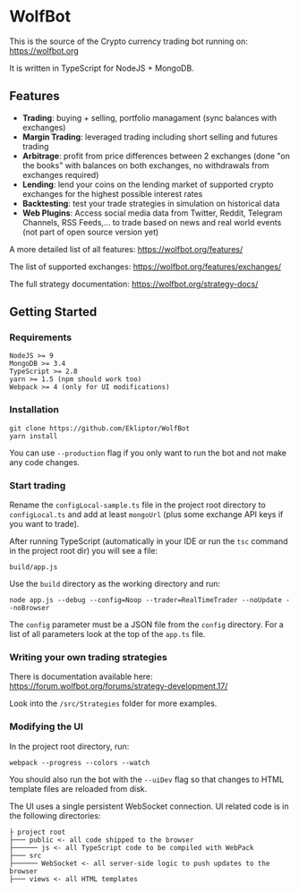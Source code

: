 # WolfBot
This is the source of the Crypto currency trading bot running on: https://wolfbot.org

It is written in TypeScript for NodeJS + MongoDB.

## Features
* **Trading**: buying + selling, portfolio managament (sync balances with exchanges)
* **Margin Trading**: leveraged trading including short selling and futures trading
* **Arbitrage**: profit from price differences between 2 exchanges (done "on the books" with balances on both exchanges, no withdrawals from exchanges required)
* **Lending**: lend your coins on the lending market of supported crypto exchanges for the highest possible interest rates
* **Backtesting**: test your trade strategies in simulation on historical data
* **Web Plugins**: Access social media data from Twitter, Reddit, Telegram Channels, RSS Feeds,... to trade based on news and real world events (not part of open source version yet)

A more detailed list of all features: https://wolfbot.org/features/

The list of supported exchanges: https://wolfbot.org/features/exchanges/

The full strategy documentation: https://wolfbot.org/strategy-docs/

## Getting Started

### Requirements
```
NodeJS >= 9
MongoDB >= 3.4
TypeScript >= 2.8
yarn >= 1.5 (npm should work too)
Webpack >= 4 (only for UI modifications)
```


### Installation
```
git clone https://github.com/Ekliptor/WolfBot
yarn install
```
You can use `--production` flag if you only want to run the bot and not make any code changes.


### Start trading
Rename the `configLocal-sample.ts` file in the project root directory to `configLocal.ts` and add at least `mongoUrl` (plus some exchange API keys if you want to trade).


After running TypeScript (automatically in your IDE or run the `tsc` command in the project root dir) you will see a file:
```
build/app.js
```
Use the `build` directory as the working directory and run:
```
node app.js --debug --config=Noop --trader=RealTimeTrader --noUpdate --noBrowser
```
The `config` parameter must be a JSON file from the `config` directory. For a list of all parameters look at the top of the `app.ts` file.


### Writing your own trading strategies
There is documentation available here: https://forum.wolfbot.org/forums/strategy-development.17/

Look into the `/src/Strategies` folder for more examples.


### Modifying the UI
In the project root directory, run:
```
webpack --progress --colors --watch
```

You should also run the bot with the `--uiDev` flag so that changes to HTML template files are reloaded from disk.

The UI uses a single persistent WebSocket connection. UI related code is in the following directories:
```
├ project root
├─── public <- all code shipped to the browser
├────── js <- all TypeScript code to be compiled with WebPack
├─── src
├────── WebSocket <- all server-side logic to push updates to the browser
├─── views <- all HTML templates
```

